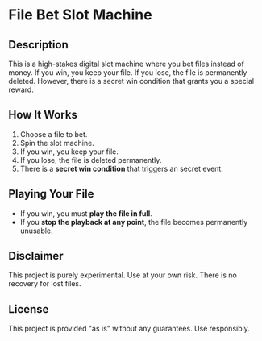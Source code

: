 # File Bet Slot Machine

## Description
This is a high-stakes digital slot machine where you bet files instead of money. If you win, you keep your file. If you lose, the file is permanently deleted. However, there is a secret win condition that grants you a special reward.

## How It Works
1. Choose a file to bet.
2. Spin the slot machine.
3. If you win, you keep your file.
4. If you lose, the file is deleted permanently.
5. There is a **secret win condition** that triggers an secret event.

## Playing Your File
- If you win, you must **play the file in full**.
- If you **stop the playback at any point**, the file becomes permanently unusable.

## Disclaimer
This project is purely experimental. Use at your own risk. There is no recovery for lost files.

## License
This project is provided "as is" without any guarantees. Use responsibly.

